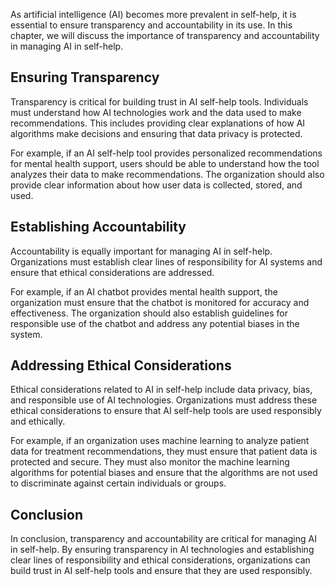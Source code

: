 
As artificial intelligence (AI) becomes more prevalent in self-help, it is essential to ensure transparency and accountability in its use. In this chapter, we will discuss the importance of transparency and accountability in managing AI in self-help.

Ensuring Transparency
---------------------

Transparency is critical for building trust in AI self-help tools. Individuals must understand how AI technologies work and the data used to make recommendations. This includes providing clear explanations of how AI algorithms make decisions and ensuring that data privacy is protected.

For example, if an AI self-help tool provides personalized recommendations for mental health support, users should be able to understand how the tool analyzes their data to make recommendations. The organization should also provide clear information about how user data is collected, stored, and used.

Establishing Accountability
---------------------------

Accountability is equally important for managing AI in self-help. Organizations must establish clear lines of responsibility for AI systems and ensure that ethical considerations are addressed.

For example, if an AI chatbot provides mental health support, the organization must ensure that the chatbot is monitored for accuracy and effectiveness. The organization should also establish guidelines for responsible use of the chatbot and address any potential biases in the system.

Addressing Ethical Considerations
---------------------------------

Ethical considerations related to AI in self-help include data privacy, bias, and responsible use of AI technologies. Organizations must address these ethical considerations to ensure that AI self-help tools are used responsibly and ethically.

For example, if an organization uses machine learning to analyze patient data for treatment recommendations, they must ensure that patient data is protected and secure. They must also monitor the machine learning algorithms for potential biases and ensure that the algorithms are not used to discriminate against certain individuals or groups.

Conclusion
----------

In conclusion, transparency and accountability are critical for managing AI in self-help. By ensuring transparency in AI technologies and establishing clear lines of responsibility and ethical considerations, organizations can build trust in AI self-help tools and ensure that they are used responsibly.
